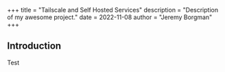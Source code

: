 +++
title = "Tailscale and Self Hosted Services"
description = "Description of my awesome project."
date = 2022-11-08
author = "Jeremy Borgman"
+++

## Introduction
Test